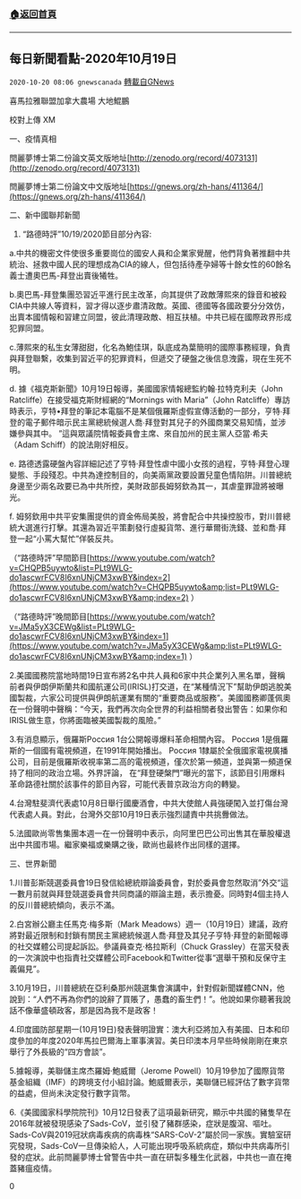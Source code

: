 ###  [:house:返回首頁](https://github.com/ourhimalayas/txt)
---

## 每日新聞看點-2020年10月19日
`2020-10-20 08:06 gnewscanada` [轉載自GNews](https://gnews.org/zh-hant/435756/)

喜馬拉雅聯盟加拿大農場 大地鯤鵬

校對上傳 XM

一、疫情真相

閆麗夢博士第二份論文英文版地址[http://zenodo.org/record/4073131](http://zenodo.org/record/4073131)

閆麗夢博士第二份論文中文版地址[https://gnews.org/zh-hans/411364/](https://gnews.org/zh-hans/411364/)

二、新中國聯邦新聞

1. “路德時評”10/19/2020節目部分內容:

a.中共的機密文件使很多重要崗位的國安人員和企業家覺醒，他們背負著推翻中共統治、拯救中國人民的理想成為CIA的線人，但包括待產孕婦等十餘女性的60餘名義士遭奧巴馬-拜登出賣後犧牲。

b.奧巴馬-拜登集團恐習近平進行民主改革，向其提供了政敵薄熙來的錄音和被殺CIA中共線人等資料，習才得以逐步肅清政敵。英國、德國等各國政要分分效仿，出賣本國情報和習建立同盟，彼此清理政敵、相互扶植。中共已經在國際政界形成犯罪同盟。

c.薄熙來的私生女薄甜甜，化名為鮑佳琪，臥底成為葉簡明的國際事務經理，負責與拜登聯繫，收集到習近平的犯罪資料，但遞交了硬盤之後信息洩露，現在生死不明。

d. 據《福克斯新聞》10月19日報導，美國國家情報總監約翰∙拉特克利夫（John Ratcliffe）在接受福克斯財經網的“Mornings with Maria”（John Ratcliffe）專訪時表示，亨特•拜登的筆記本電腦不是某個俄羅斯虛假宣傳活動的一部分，亨特∙拜登的電子郵件暗示民主黨總統候選人喬∙拜登對其兒子的外國商業交易知情，並涉嫌參與其中。 ”這與眾議院情報委員會主席、來自加州的民主黨人亞當∙希夫（Adam Schiff）的說法剛好相反。

e. 路德透露硬盤內容詳細記述了亨特·拜登性虐中國小女孩的過程，亨特·拜登心理變態、手段殘忍。中共為達控制目的，向美兩黨政要設置兒童色情陷阱。川普總統身邊至少兩名政要已為中共所控，美財政部長姆努欽為其一，其虐童罪證將被曝光。

f. 姆努欽用中共平安集團提供的資金佈局美股，將會配合中共操控股市，對川普總統大選進行打擊。其還為習近平策劃發行虛擬貨幣、進行華爾街洗錢、並和喬·拜登一起“小罵大幫忙”佯裝反共。

（“路德時評”早間節目[https://www.youtube.com/watch?v=CHQPB5uywto&list=PLt9WLG-do1ascwrFCV8I6xnUNjCM3xwBY&index=2](https://www.youtube.com/watch?v=CHQPB5uywto&amp;list=PLt9WLG-do1ascwrFCV8I6xnUNjCM3xwBY&amp;index=2) ）

（“路德時評”晚間節目[https://www.youtube.com/watch?v=JMa5yX3CEWg&list=PLt9WLG-do1ascwrFCV8I6xnUNjCM3xwBY&index=1](https://www.youtube.com/watch?v=JMa5yX3CEWg&amp;list=PLt9WLG-do1ascwrFCV8I6xnUNjCM3xwBY&amp;index=1) ）

2.美國國務院當地時間19日宣布將2名中共人員和6家中共企業列入黑名單，聲稱前者與伊朗伊斯蘭共和國航運公司(IRISL)打交道，在“某種情況下”幫助伊朗逃脫美國製裁，六家公司提供與伊朗航運業有關的“重要商品或服務”。美國國務卿蓬佩奧在一份聲明中聲稱：“今天，我們再次向全世界的利益相關者發出警告：如果你和IRISL做生意，你將面臨被美國製裁的風險。”

3.有消息顯示，俄羅斯Россия 1台公開報導爆料革命相關內容。 Россия 1是俄羅斯的一個國有電視頻道，在1991年開始播出。 Россия 1隸屬於全俄國家電視廣播公司，目前是俄羅斯收視率第二高的電視頻道，僅次於第一頻道，並與第一頻道保持了相同的政治立場。外界評論， 在“拜登硬槃門”曝光的當下，該節目引用爆料革命路德社關於該事件的節目內容，可能代表普京政治方向的轉變。

4.台灣駐斐濟代表處10月8日舉行國慶酒會，中共大使館人員強硬闖入並打傷台灣代表處人員。對此，台灣外交部10月19日表示強烈譴責中共挑釁做法。

5.法國歐尚零售集團本週一在一份聲明中表示，向阿里巴巴公司出售其在華股權退出中共國市場。繼家樂福或樂購之後，歐尚也最終作出同樣的選擇。

三、世界新聞

1.川普彭斯競選委員會19日發信給總統辯論委員會，對於委員會忽然取消”外交“這一數月前就與拜登競選委員會共同商議的辯論主題，表示擔憂。同時對4個主持人的反川普總統傾向，表示不滿。

2.白宮辦公廳主任馬克·梅多斯（Mark Meadows）週一（10月19日）建議，政府將對最近限制和封鎖有關民主黨總統候選人喬·拜登及其兒子亨特·拜登的新聞報導的社交媒體公司提起訴訟。參議員查克·格拉斯利（Chuck Grassley）在當天發表的一次演說中也指責社交媒體公司Facebook和Twitter從事“選舉干預和反保守主義偏見”。

3.10月19日，川普總統在亞利桑那州競選集會演講中，針對假新聞媒體CNN，他說到：“人們不再為你們的說辭了買賬了，愚蠢的畜生們！”。他說如果你聽著我說話不像華盛頓政客，那是因為我不是政客！

4.印度國防部星期一(10月19日)發表聲明證實：澳大利亞將加入有美國、日本和印度參加的年度2020年馬拉巴爾海上軍事演習。美日印澳本月早些時候剛剛在東京舉行了外長級的“四方會談”。

5.據報導，美聯儲主席杰羅姆·鮑威爾（Jerome Powell）10月19參加了國際貨幣基金組織（IMF）的跨境支付小組討論。鮑威爾表示，美聯儲已經評估了數字貨幣的益處，但尚未決定發行數字貨幣。

6.《美國國家科學院院刊》10月12日發表了這項最新研究，顯示中共國的豬隻早在2016年就被發現感染了Sads-CoV，並引發了豬群感染，症狀是腹瀉、嘔吐。 Sads-CoV與2019冠狀病毒疾病的病毒株“SARS-CoV-2”屬於同一家族。實驗室研究發現，Sads-CoV一旦傳染給人，人可能出現呼吸系統病症，類似中共病毒所引發的症狀。此前閆麗夢博士曾警告中共一直在研製多種生化武器，中共也一直在掩蓋豬瘟疫情。

0
